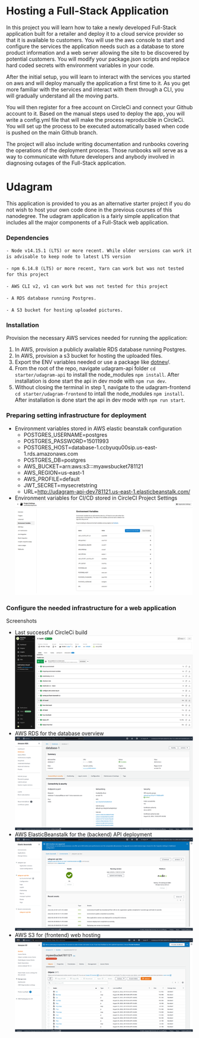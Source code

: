 # Hosting a Full-Stack Application

In this project you will learn how to take a newly developed Full-Stack application built for a retailer and deploy it to a cloud service provider so that it is available to customers. You will use the aws console to start and configure the services the application needs such as a database to store product information and a web server allowing the site to be discovered by potential customers. You will modify your package.json scripts and replace hard coded secrets with environment variables in your code.

After the initial setup, you will learn to interact with the services you started on aws and will deploy manually the application a first time to it. As you get more familiar with the services and interact with them through a CLI, you will gradually understand all the moving parts.

You will then register for a free account on CircleCi and connect your Github account to it. Based on the manual steps used to deploy the app, you will write a config.yml file that will make the process reproducible in CircleCi. You will set up the process to be executed automatically based when code is pushed on the main Github branch.

The project will also include writing documentation and runbooks covering the operations of the deployment process. Those runbooks will serve as a way to communicate with future developers and anybody involved in diagnosing outages of the Full-Stack application.

# Udagram

This application is provided to you as an alternative starter project if you do not wish to host your own code done in the previous courses of this nanodegree. The udagram application is a fairly simple application that includes all the major components of a Full-Stack web application.



### Dependencies

```
- Node v14.15.1 (LTS) or more recent. While older versions can work it is advisable to keep node to latest LTS version

- npm 6.14.8 (LTS) or more recent, Yarn can work but was not tested for this project

- AWS CLI v2, v1 can work but was not tested for this project

- A RDS database running Postgres.

- A S3 bucket for hosting uploaded pictures.

```
### Installation

Provision the necessary AWS services needed for running the application:

1. In AWS, provision a publicly available RDS database running Postgres. <Place holder for link to classroom article>
1. In AWS, provision a s3 bucket for hosting the uploaded files. <Place holder for tlink to classroom article>
1. Export the ENV variables needed or use a package like [dotnev](https://www.npmjs.com/package/dotenv)/.
1. From the root of the repo, navigate udagram-api folder `cd starter/udagram-api` to install the node_modules `npm install`. After installation is done start the api in dev mode with `npm run dev`.
1. Without closing the terminal in step 1, navigate to the udagram-frontend `cd starter/udagram-frontend` to intall the node_modules `npm install`. After installation is done start the api in dev mode with `npm run start`.

### Preparing setting infrastructure for deployment
- Environment variables stored in AWS elastic beanstalk configuration
    - POSTGRES_USERNAME=postgres
    - POSTGRES_PASSWORD=15011993
    - POSTGRES_HOST=database-1.ccbyuqu00sip.us-east-1.rds.amazonaws.com
    - POSTGRES_DB=postgres
    - AWS_BUCKET=arn:aws:s3:::myawsbucket781121
    - AWS_REGION=us-east-1
    - AWS_PROFILE=default
    - JWT_SECRET=mysecretstring
    - URL=http://udagram-api-dev781121.us-east-1.elasticbeanstalk.com/
- Environment variables for CI/CD stored in CircleCI Project Settings
![alt text](https://github.com/duyvien/HostAFullStackApplication/blob/main/udagram/doc/screenshots/ProjectSettingsCircleCI.png)
### Configure the needed infrastructure for a web application
Screenshots
- Last successful CircleCi build
![alt text](https://github.com/duyvien/HostAFullStackApplication/blob/main/udagram/doc/screenshots/buildCircleCI.png)
- AWS RDS for the database overview
![alt text](https://github.com/duyvien/HostAFullStackApplication/blob/main/udagram/doc/screenshots/RDS.png)
- AWS ElasticBeanstalk for the (backend) API deployment
![alt text](https://github.com/duyvien/HostAFullStackApplication/blob/main/udagram/doc/screenshots/ElasticBeanstalk.png)
- AWS S3 for (frontend) web hosting
![alt text](https://github.com/duyvien/HostAFullStackApplication/blob/main/udagram/doc/screenshots/S3Bucket.png)
